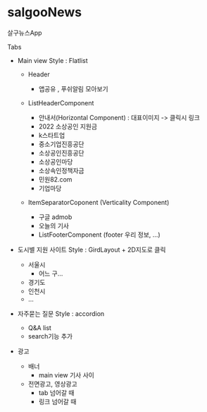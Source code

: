 # salgooNews

살구뉴스App

Tabs

- Main view
  Style : Flatlist

  - Header

    - 앱공유 , 푸쉬알림 모아보기

  - ListHeaderComponent

    - 안내서(Horizontal Component) : 대표이미지 -> 클릭시 링크
    - 2022 소상공인 지원금
    - k스타트업
    - 중소기업진흥공단
    - 소상공인진흥공단
    - 소상공인마당
    - 소상속인정책자금
    - 민원82.com
    - 기업마당

  - ItemSeparatorCoponent (Verticality Component)

    - 구글 admob
    - 오늘의 기사
    - ListFooterComponent (footer 우리 정보, …)

- 도시별 지원 사이트
  Style : GirdLayout + 2D지도로 클릭

  - 서울시
    - 어느 구…
  - 경기도
  - 인천시
  - …

- 자주묻는 질문
  Style : accordion

  - Q&A list
  - search기능 추가

- 광고
  - 배너
    - main view 기사 사이
  - 전면광고, 영상광고
    - tab 넘어갈 때
    - 링크 넘어갈 때
